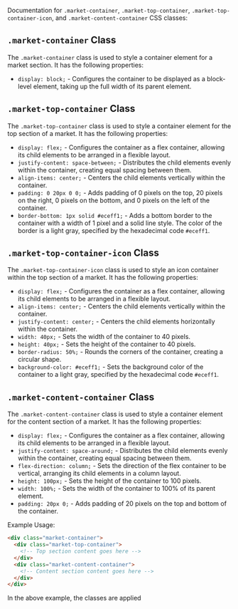 Documentation for `.market-container`, `.market-top-container`, `.market-top-container-icon`, and `.market-content-container` CSS classes:

## `.market-container` Class

The `.market-container` class is used to style a container element for a market section. It has the following properties:

- `display: block;` - Configures the container to be displayed as a block-level element, taking up the full width of its parent element.

## `.market-top-container` Class

The `.market-top-container` class is used to style a container element for the top section of a market. It has the following properties:

- `display: flex;` - Configures the container as a flex container, allowing its child elements to be arranged in a flexible layout.
- `justify-content: space-between;` - Distributes the child elements evenly within the container, creating equal spacing between them.
- `align-items: center;` - Centers the child elements vertically within the container.
- `padding: 0 20px 0 0;` - Adds padding of 0 pixels on the top, 20 pixels on the right, 0 pixels on the bottom, and 0 pixels on the left of the container.
- `border-bottom: 1px solid #eceff1;` - Adds a bottom border to the container with a width of 1 pixel and a solid line style. The color of the border is a light gray, specified by the hexadecimal code `#eceff1`.

## `.market-top-container-icon` Class

The `.market-top-container-icon` class is used to style an icon container within the top section of a market. It has the following properties:

- `display: flex;` - Configures the container as a flex container, allowing its child elements to be arranged in a flexible layout.
- `align-items: center;` - Centers the child elements vertically within the container.
- `justify-content: center;` - Centers the child elements horizontally within the container.
- `width: 40px;` - Sets the width of the container to 40 pixels.
- `height: 40px;` - Sets the height of the container to 40 pixels.
- `border-radius: 50%;` - Rounds the corners of the container, creating a circular shape.
- `background-color: #eceff1;` - Sets the background color of the container to a light gray, specified by the hexadecimal code `#eceff1`.

## `.market-content-container` Class

The `.market-content-container` class is used to style a container element for the content section of a market. It has the following properties:

- `display: flex;` - Configures the container as a flex container, allowing its child elements to be arranged in a flexible layout.
- `justify-content: space-around;` - Distributes the child elements evenly within the container, creating equal spacing between them.
- `flex-direction: column;` - Sets the direction of the flex container to be vertical, arranging its child elements in a column layout.
- `height: 100px;` - Sets the height of the container to 100 pixels.
- `width: 100%;` - Sets the width of the container to 100% of its parent element.
- `padding: 20px 0;` - Adds padding of 20 pixels on the top and bottom of the container.

Example Usage:

```html
<div class="market-container">
  <div class="market-top-container">
    <!-- Top section content goes here -->
  </div>
  <div class="market-content-container">
    <!-- Content section content goes here -->
  </div>
</div>
```

In the above example, the classes are applied

